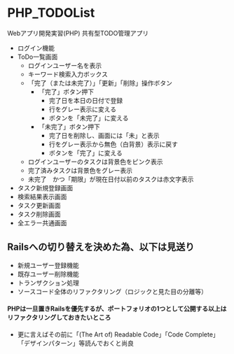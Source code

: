 # PHP_TODOList
Webアプリ開発実習(PHP) 共有型TODO管理アプリ

- ログイン機能
- ToDo一覧画面
  - ログインユーザー名を表示
  - キーワード検索入力ボックス
  - 「完了（または未完了）」「更新」「削除」操作ボタン
    - 「完了」ボタン押下
      - 完了日を本日の日付で登録
      - 行をグレー表示に変える
      - ボタンを「未完了」に変える
    - 「未完了」ボタン押下
      - 完了日を削除し、画面には「未」と表示
      - 行をグレー表示から無色（白背景）表示に戻す
      - ボタンを「完了」に変える
  - ログインユーザーのタスクは背景色をピンク表示
  - 完了済みタスクは背景色をグレー表示
  - 未完了　かつ「期限」が現在日付以前のタスクは赤文字表示
- タスク新規登録画面
- 検索結果表示画面
- タスク更新画面
- タスク削除画面
- 全エラー共通画面

## Railsへの切り替えを決めた為、以下は見送り

- 新規ユーザー登録機能
- 既存ユーザー削除機能
- トランザクション処理
- ソースコード全体のリファクタリング（ロジックと見た目の分離等）

#### PHPは一旦置きRailsを優先するが、ポートフォリオの1つとして公開する以上はリファクタリングしておきたいところ
- 更に言えばその前に「(The Art of) Readable Code」「Code Complete」「デザインパターン」等読んでおくと尚良
